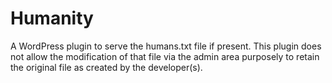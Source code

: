 # Humanity

A WordPress plugin to serve the humans.txt file if present. This plugin does not allow the modification of that file via the admin area purposely to retain the original file as created by the developer(s).
